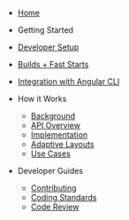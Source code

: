 *  [Home](https://github.com/angular/flex-layout/wiki)
*  Getting Started
  *  [Developer Setup](https://github.com/angular/flex-layout/wiki/Developer-Setup)
  *  [Builds + Fast Starts](https://github.com/angular/flex-layout/wiki/Fast-Starts)
  *  [Integration with Angular CLI](https://github.com/angular/flex-layout/wiki/Integration-with-Angular-CLI)

* How it Works
  *  [Background](https://github.com/angular/flex-layout/wiki/Background)
  *  [API Overview](https://github.com/angular/flex-layout/wiki/API-Overview)
  *  [Implementation](https://github.com/angular/flex-layout/wiki/Implementation)
  *  [Adaptive Layouts](https://github.com/angular/flex-layout/wiki/Adaptive-Layouts)
  *  [Use Cases](https://github.com/angular/flex-layout/wiki/Use-Cases)
 
 
* Developer Guides
  *  [Contributing](https://github.com/angular/flex-layout/wiki/Contributing-to-Angular-2-Flex-Layout)
  *  [Coding Standards](https://github.com/angular/flex-layout/wiki/Angular-Flex-Layout-Coding-Standards)
  *  [Code Review](https://github.com/angular/flex-layout/wiki/Code-reviews)
  


